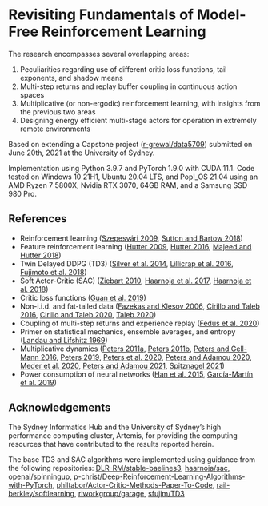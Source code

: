 # Revisiting Fundamentals of Model-Free Reinforcement Learning

The research encompasses several overlapping areas: 
1. Peculiarities regarding use of different critic loss functions, tail exponents, and shadow means
2. Multi-step returns and replay buffer coupling in continuous action spaces
3. Multiplicative (or non-ergodic) reinforcement learning, with insights from the previous two areas
4. Designing energy efficient multi-stage actors for operation in extremely remote environments

Based on extending a Capstone project ([r-grewal/data5709](https://github.com/r-grewal/data5709)) submitted on June 20th, 2021 at the University of Sydney.

Implementation using Python 3.9.7 and PyTorch 1.9.0 with CUDA 11.1. Code tested on Windows 10 21H1, Ubuntu 20.04 LTS, and Pop!\_OS 21.04 using an AMD Ryzen 7 5800X, Nvidia RTX 3070, 64GB RAM, and a Samsung SSD 980 Pro. 

## References
* Reinforcement learning ([Szepesvári 2009](https://sites.ualberta.ca/~szepesva/papers/RLAlgsInMDPs.pdf), [Sutton and Bartow 2018](http://incompleteideas.net/book/RLbook2020.pdf))
* Feature reinforcement learning ([Hutter 2009](https://sciendo.com/downloadpdf/journals/jagi/1/1/article-p3.pdf), [Hutter 2016](https://www.sciencedirect.com/science/article/pii/S0304397516303772), [Majeed and Hutter 2018](https://www.ijcai.org/Proceedings/2018/0353.pdf))
* Twin Delayed DDPG (TD3) ([Silver et al. 2014](http://proceedings.mlr.press/v32/silver14.pdf), [Lillicrap et al. 2016](https://arxiv.org/pdf/1509.02971.pdf), [Fujimoto et al. 2018](https://arxiv.org/pdf/1802.09477.pdf))
* Soft Actor-Critic (SAC) ([Ziebart 2010](https://www.cs.cmu.edu/~bziebart/publications/thesis-bziebart.pdf), [Haarnoja et al. 2017](http://proceedings.mlr.press/v70/haarnoja17a/haarnoja17a-supp.pdf), [Haarnoja et al. 2018](https://arxiv.org/pdf/1812.05905.pdf))
* Critic loss functions ([Guan et al. 2019](https://tongliang-liu.github.io/papers/TPAMITruncatedNMF.pdf))
* Non-i.i.d. and fat-tailed data ([Fazekas and Klesov 2006](https://epubs.siam.org/doi/pdf/10.1137/S0040585X97978385), [Cirillo and Taleb 2016](https://www.tandfonline.com/doi/pdf/10.1080/14697688.2016.1162908?needAccess=true), [Cirillo and Taleb 2020](https://www.nature.com/articles/s41567-020-0921-x.pdf), [Taleb 2020](https://arxiv.org/ftp/arxiv/papers/2001/2001.10488.pdf))
* Coupling of multi-step returns and experience replay ([Fedus et al. 2020](https://arxiv.org/pdf/2007.06700.pdf))
* Primer on statistical mechanics, ensemble averages, and entropy ([Landau and Lifshitz 1969](https://archive.org/details/ost-physics-landaulifshitz-statisticalphysics))
* Multiplicative dynamics ([Peters 2011a](https://www.tandfonline.com/doi/pdf/10.1080/14697688.2010.513338?needAccess=true), [Peters 2011b](https://royalsocietypublishing.org/doi/pdf/10.1098/rsta.2011.0065), [Peters and Gell-Mann 2016](https://aip.scitation.org/doi/pdf/10.1063/1.4940236), [Peters 2019](https://www.nature.com/articles/s41567-019-0732-0.pdf), [Peters et al. 2020](https://arxiv.org/ftp/arxiv/papers/2005/2005.00056.pdf), [Peters and Adamou 2020](https://arxiv.org/pdf/1101.4548.pdf), [Meder et al. 2020](https://arxiv.org/ftp/arxiv/papers/1906/1906.04652.pdf), [Peters and Adamou 2021](https://arxiv.org/pdf/1801.03680.pdf), [Spitznagel 2021](https://www.wiley.com/en-us/Safe+Haven%3A+Investing+for+Financial+Storms-p-9781119401797))
* Power consumption of neural networks ([Han et al. 2015](https://proceedings.neurips.cc/paper/2015/file/ae0eb3eed39d2bcef4622b2499a05fe6-Paper.pdf), [García-Martín et al. 2019](https://www.sciencedirect.com/science/article/pii/S0743731518308773))

## Acknowledgements
The Sydney Informatics Hub and the University of Sydney’s high performance computing cluster, Artemis, for providing the computing resources that have contributed to the results reported herein.

The base TD3 and SAC algorithms were implemented using guidance from the following repositories: [DLR-RM/stable-baelines3](https://github.com/DLR-RM/stable-baselines3), [haarnoja/sac](https://github.com/haarnoja/sac), [openai/spinningup](https://github.com/openai/spinningup), [p-christ/Deep-Reinforcement-Learning-Algorithms-with-PyTorch](https://github.com/p-christ/Deep-Reinforcement-Learning-Algorithms-with-PyTorch), [philtabor/Actor-Critic-Methods-Paper-To-Code](https://github.com/philtabor/Actor-Critic-Methods-Paper-To-Code), [rail-berkley/softlearning](https://github.com/rail-berkeley/softlearning), [rlworkgroup/garage](https://github.com/rlworkgroup/garage), [sfujim/TD3](https://github.com/sfujim/TD3/)
